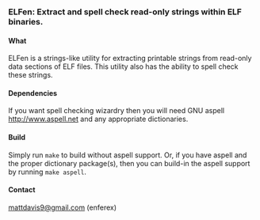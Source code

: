 ### ELFen: Extract and spell check read-only strings within ELF binaries.

#### What
ELFen is a strings-like utility for extracting printable strings from read-only
data sections of ELF files.  This utility also has the ability to spell check
these strings.

#### Dependencies
If you want spell checking wizardry then you will need
GNU aspell <http://www.aspell.net> and any appropriate dictionaries.

#### Build
Simply run `make` to build without aspell support. Or, if you have aspell and
the proper dictionary package(s), then you can build-in the aspell support by
running `make aspell`.

#### Contact
mattdavis9@gmail.com (enferex)

